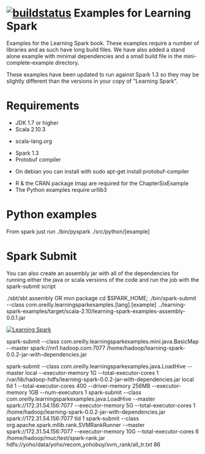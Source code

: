 [![buildstatus](https://travis-ci.org/holdenk/learning-spark-examples.svg?branch=master)](https://travis-ci.org/holdenk/learning-spark-examples)
Examples for Learning Spark
===============
Examples for the Learning Spark book. These examples require a number of libraries and as such have long build files. We have also added a stand alone example with minimal dependencies and a small build file
in the mini-complete-example directory.


These examples have been updated to run against Spark 1.3 so they may
be slightly different than the versions in your copy of "Learning Spark".

Requirements
==
* JDK 1.7 or higher
* Scala 2.10.3
- scala-lang.org
* Spark 1.3
* Protobuf compiler
- On debian you can install with sudo apt-get install protobuf-compiler
* R & the CRAN package Imap are required for the ChapterSixExample
* The Python examples require urllib3

Python examples
===

From spark just run ./bin/pyspark ./src/python/[example]

Spark Submit
===

You can also create an assembly jar with all of the dependencies for running either the java or scala
versions of the code and run the job with the spark-submit script

./sbt/sbt assembly OR mvn package
cd $SPARK_HOME; ./bin/spark-submit   --class com.oreilly.learningsparkexamples.[lang].[example] ../learning-spark-examples/target/scala-2.10/learning-spark-examples-assembly-0.0.1.jar

[![Learning Spark](http://akamaicovers.oreilly.com/images/0636920028512/cat.gif)](http://www.jdoqocy.com/click-7645222-11260198?url=http%3A%2F%2Fshop.oreilly.com%2Fproduct%2F0636920028512.do%3Fcmp%3Daf-strata-books-videos-product_cj_9781449358600_%2525zp&cjsku=0636920028512)



spark-submit --class com.oreilly.learningsparkexamples.mini.java.BasicMap --master spark://nn1.hadoop.com:7077 /home/hadoop/learning-spark-0.0.2-jar-with-dependencies.jar


spark-submit --class com.oreilly.learningsparkexamples.java.LoadHive --master local --executor-memory 1G --total-executor-cores 1  /var/lib/hadoop-hdfs/learning-spark-0.0.2-jar-with-dependencies.jar local tld 1
--total-executor-cores 400 --driver-memory 256MB
 --executor-memory 1GB --num-executors 1
spark-submit --class com.oreilly.learningsparkexamples.java.LoadHive --master spark://172.31.54.156:7077 --executor-memory 5G --total-executor-cores 1 /home/hadoop/learning-spark-0.0.2-jar-with-dependencies.jar spark://172.31.54.156:7077 tld 1
spark-submit --class org.apache.spark.mllib.rank.SVMRankRunner --master spark://172.31.54.156:7077 --executor-memory 10G --total-executor-cores 6 /home/hadoop/muc/test/spark-rank.jar hdfs://yoho/data/yoho/recom_yohobuy/svm_rank/all_tr.txt 86